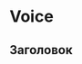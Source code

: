 # Voice
<!DOCTYPE html>
<html>
  <head>
    <body>
      <meta charset="UTF-8">
      <h2>Заголовок</h2>


